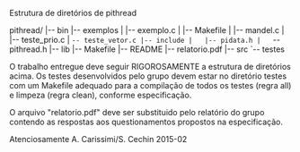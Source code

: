 
Estrutura de diretórios de pithread

pithread/
|-- bin
|-- exemplos
|   |-- exemplo.c
|   |-- Makefile
|   |-- mandel.c
|   |-- teste_prio.c
|   `-- teste_vetor.c
|-- include
|   |-- pidata.h
|   `-- pithread.h
|-- lib
|-- Makefile
|-- README
|-- relatorio.pdf
|-- src
`-- testes

O trabalho entregue deve seguir RIGOROSAMENTE a estrutura de diretórios acima. Os testes desenvolvidos pelo grupo devem estar no diretório testes com um Makefile adequado para a compilação de todos os testes (regra all) e limpeza (regra clean), conforme especificação.

O arquivo "relatorio.pdf" deve ser substituido pelo relatório do grupo contendo as respostas aos questionamentos propostos na especificação.

Atenciosamente
A. Carissimi/S. Cechin
2015-02
